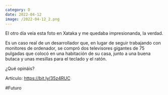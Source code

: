 ```yaml
--- 
category: D 
date: 2022-04-12 
image: /2022-04-12_2.png 
--- 
```


El otro día veía esta foto en Xataka y me quedaba impresionanda, la verdad. 

Es un caso real de un desarrollador que, en lugar de seguir trabajando con monitores de ordenador, se compró dos televisores gigantes de 75 pulgadas que colocó en una habitación de su casa, junto a una buena butaca y unas mesillas para el teclado y el ratón.

¿Qué opináis?

Artículo: https://bit.ly/35z4RUC

#Futuro